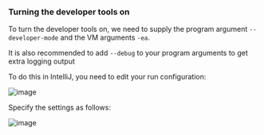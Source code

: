 ###  Turning the developer tools on

To turn the developer tools on, we need to supply the program argument `--developer-mode` and
the VM arguments `-ea`.

It is also recommended to add `--debug` to your program arguments to get extra logging output

To do this in IntelliJ, you need to edit your run configuration:

![image](https://raw.githubusercontent.com/runelite/wiki/master/img/Using-the-client-developer-tools-edit-configuration.png)

Specify the settings as follows:

![image](https://raw.githubusercontent.com/runelite/wiki/master/img/Using-the-client-developer-tools-configuration-options.png)
